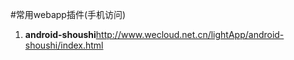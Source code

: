 #常用webapp插件(手机访问)
1. **android-shoushi**http://www.wecloud.net.cn/lightApp/android-shoushi/index.html